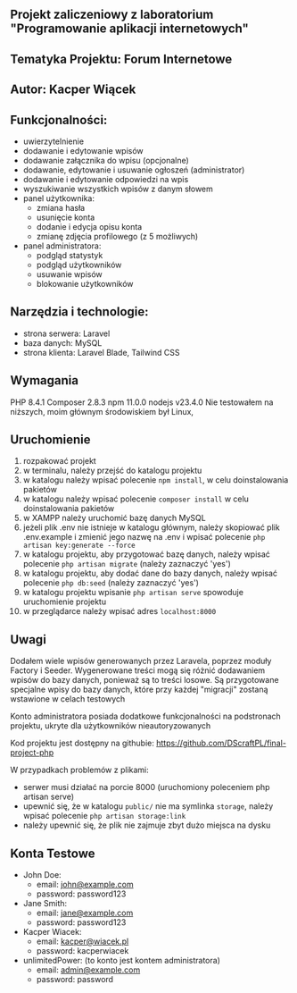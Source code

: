 ## Projekt zaliczeniowy z laboratorium "Programowanie aplikacji internetowych"

## Tematyka Projektu: Forum Internetowe

## Autor: Kacper Wiącek

## Funkcjonalności:
- uwierzytelnienie
- dodawanie i edytowanie wpisów
- dodawanie załącznika do wpisu (opcjonalne)
- dodawanie, edytowanie i usuwanie ogłoszeń (administrator)
- dodawanie i edytowanie odpowiedzi na wpis
- wyszukiwanie wszystkich wpisów z danym słowem
- panel użytkownika:
  - zmiana hasła
  - usunięcie konta
  - dodanie i edycja opisu konta
  - zmianę zdjęcia profilowego (z 5 możliwych)
- panel administratora:
  - podgląd statystyk
  - podgląd użytkowników
  - usuwanie wpisów
  - blokowanie użytkowników

## Narzędzia i technologie:
- strona serwera: Laravel
- baza danych: MySQL
- strona klienta: Laravel Blade, Tailwind CSS

## Wymagania
PHP 8.4.1
Composer 2.8.3
npm 11.0.0
nodejs v23.4.0
Nie testowałem na niższych, moim głównym środowiskiem był Linux, 

## Uruchomienie
1. rozpakować projekt
2. w terminalu, należy przejść do katalogu projektu
3. w katalogu należy wpisać polecenie `npm install`, w celu doinstalowania pakietów
4. w katalogu należy wpisać polecenie `composer install` w celu doinstalowania pakietów
5. w XAMPP należy uruchomić bazę danych MySQL
6. jeżeli plik .env nie istnieje w katalogu głównym, należy skopiować plik .env.example i zmienić jego nazwę na .env i wpisać polecenie `php artisan key:generate --force`
7. w katalogu projektu, aby przygotować bazę danych, należy wpisać polecenie `php artisan migrate` (należy zaznaczyć 'yes') 
8. w katalogu projektu, aby dodać dane do bazy danych, należy wpisać polecenie `php db:seed` (należy zaznaczyć 'yes')
9. w katalogu projektu wpisanie `php artisan serve` spowoduje uruchomienie projektu
10. w przeglądarce należy wpisać adres `localhost:8000`

## Uwagi
Dodałem wiele wpisów generowanych przez Laravela, poprzez moduły Factory i Seeder. 
Wygenerowane treści mogą się różnić dodawaniem wpisów do bazy danych, ponieważ są to treści losowe.
Są przygotowane specjalne wpisy do bazy danych, które przy każdej "migracji" zostaną wstawione w celach testowych

Konto administratora posiada dodatkowe funkcjonalności na podstronach projektu, ukryte dla użytkowników nieautoryzowanych

Kod projektu jest dostępny na githubie: https://github.com/DScraftPL/final-project-php

W przypadkach problemów z plikami: 
- serwer musi działać na porcie 8000 (uruchomiony poleceniem php artisan serve)
- upewnić się, że w katalogu `public/` nie ma symlinka `storage`, należy wpisać polecenie `php artisan storage:link`
- należy upewnić się, że plik nie zajmuje zbyt dużo miejsca na dysku

## Konta Testowe
- John Doe:
  - email: john@example.com
  - password: password123
- Jane Smith:
  - email: jane@example.com 
  - password: password123
- Kacper Wiacek:
  - email: kacper@wiacek.pl
  - password: kacperwiacek
- unlimitedPower: (to konto jest kontem administratora)
  - email: admin@example.com
  - password: password
